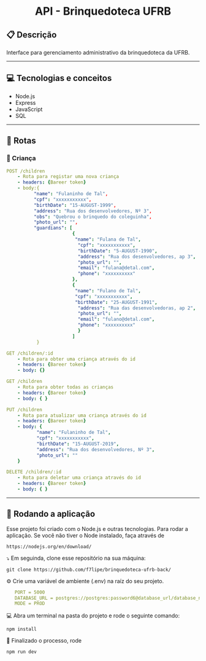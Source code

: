 # <p align = "center"> API - Brinquedoteca UFRB </p>


##  :clipboard: Descrição

Interface para gerenciamento administrativo da brinquedoteca da UFRB. 

***

## :computer:	Tecnologias e conceitos 

- Node.js
- Express
- JavaScript 
- SQL

***

## :rocket: Rotas
### :baby: Criança 
```yml
POST /children
    - Rota para registar uma nova criança
    - headers: {Bareer token}
    - body:{
          "name": "Fulaninho de Tal",
          "cpf": "xxxxxxxxxxx", 
          "birthDate": "15-AUGUST-1999",
          "address": "Rua dos desenvolvedores, Nº 3",
          "obs": "Quebrou o brinquedo do coleguinha",
          "photo_url": "",
          "guardians": [
                        {
                         "name": "Fulana de Tal",
                          "cpf": "xxxxxxxxxxx", 
                          "birthDate": "5-AUGUST-1990",
                          "address": "Rua dos desenvolvedores, ap 3",
                          "photo_url": "",
                          "email": "fulana@detal.com",
                          "phone": "xxxxxxxxxx"
                        },
                        {
                         "name": "Fulano de Tal",
                         "cpf": "xxxxxxxxxxx", 
                         "birthDate": "25-AUGUST-1991",
                          "address": "Rua das desenvolvedoras, ap 2",
                          "photo_url": "",
                          "email": "fulano@detal.com",
                          "phone": "xxxxxxxxxx"
                          }
                        ]
           }

```

```yml 
GET /children/:id
    - Rota para obter uma criança através do id
    - headers: {Bareer token}
    - body: {}
```
    
```yml 
GET /children
    - Rota para obter todas as crianças 
    - headers: {Bareer token}
    - body: { }
```

    
```yml 
PUT /children
    - Rota para atualizar uma criança através do id 
    - headers: {Bareer token}
    - body: {
           "name": "Fulaninho de Tal",
           "cpf": "xxxxxxxxxxx", 
           "birthDate": "15-AUGUST-2019",
           "address": "Rua dos desenvolvedores, Nº 3",
           "photo_url": ""
    }
```

```yml 
DELETE /children/:id
    - Rota para deletar uma criança através do id 
    - headers: {Bareer token}
    - body: { }
```



***

## 🏁 Rodando a aplicação

Esse projeto foi criado com o Node.js e outras tecnologias. Para rodar a aplicação. Se você não tiver o Node instalado, faça através de

```
https://nodejs.org/en/download/
```

⤵️ Em seguinda, clone esse repositório na sua máquina:

```
git clone https://github.com/f7lipe/brinquedoteca-ufrb-back/
```

⚙️ Crie uma variável de ambiente (.env) na raíz do seu projeto. 
```yml
   PORT = 5000
   DATABASE_URL = postgres://postgres:password6@database_url/database_name
   MODE = PROD
``` 


💻 Abra um terminal na pasta do projeto e rode o seguinte comando:

```
npm install
```

🏁 Finalizado o processo, rode

```
npm run dev
```
